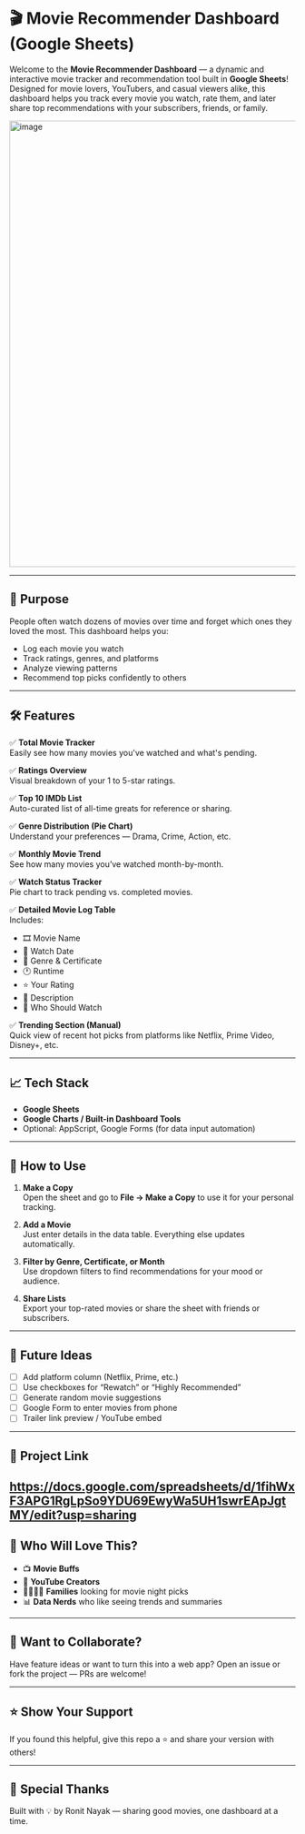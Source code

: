 # 🎬 Movie Recommender Dashboard (Google Sheets)

Welcome to the **Movie Recommender Dashboard** — a dynamic and interactive movie tracker and recommendation tool built in **Google Sheets**! Designed for movie lovers, YouTubers, and casual viewers alike, this dashboard helps you track every movie you watch, rate them, and later share top recommendations with your subscribers, friends, or family.

<img width="1848" height="785" alt="image" src="https://github.com/user-attachments/assets/3b150c54-989c-4e05-a943-f30c3b1dc726" />

---

## 📌 Purpose

People often watch dozens of movies over time and forget which ones they loved the most. This dashboard helps you:
- Log each movie you watch
- Track ratings, genres, and platforms
- Analyze viewing patterns
- Recommend top picks confidently to others

---

## 🛠️ Features

✅ **Total Movie Tracker**  
Easily see how many movies you've watched and what's pending.

✅ **Ratings Overview**  
Visual breakdown of your 1 to 5-star ratings.

✅ **Top 10 IMDb List**  
Auto-curated list of all-time greats for reference or sharing.

✅ **Genre Distribution (Pie Chart)**  
Understand your preferences — Drama, Crime, Action, etc.

✅ **Monthly Movie Trend**  
See how many movies you’ve watched month-by-month.

✅ **Watch Status Tracker**  
Pie chart to track pending vs. completed movies.

✅ **Detailed Movie Log Table**  
Includes:
- 🎞️ Movie Name  
- 📅 Watch Date  
- 🧾 Genre & Certificate  
- 🕐 Runtime  
- ⭐ Your Rating  
- 💬 Description  
- 👥 Who Should Watch

✅ **Trending Section (Manual)**  
Quick view of recent hot picks from platforms like Netflix, Prime Video, Disney+, etc.

---

## 📈 Tech Stack

- **Google Sheets**
- **Google Charts / Built-in Dashboard Tools**
- Optional: AppScript, Google Forms (for data input automation)

---

## 🚀 How to Use

1. **Make a Copy**  
   Open the sheet and go to **File → Make a Copy** to use it for your personal tracking.

2. **Add a Movie**  
   Just enter details in the data table. Everything else updates automatically.

3. **Filter by Genre, Certificate, or Month**  
   Use dropdown filters to find recommendations for your mood or audience.

4. **Share Lists**  
   Export your top-rated movies or share the sheet with friends or subscribers.

---

## 🔮 Future Ideas

- [ ] Add platform column (Netflix, Prime, etc.)
- [ ] Use checkboxes for “Rewatch” or “Highly Recommended”
- [ ] Generate random movie suggestions
- [ ] Google Form to enter movies from phone
- [ ] Trailer link preview / YouTube embed

---

## 📌 Project Link

https://docs.google.com/spreadsheets/d/1fihWxF3APG1RgLpSo9YDU69EwyWa5UH1swrEApJgtMY/edit?usp=sharing
---

## 🧠 Who Will Love This?

- 📺 **Movie Buffs**  
- 🎥 **YouTube Creators**  
- 👨‍👩‍👧‍👦 **Families** looking for movie night picks  
- 📊 **Data Nerds** who like seeing trends and summaries  

---

## 📩 Want to Collaborate?

Have feature ideas or want to turn this into a web app? Open an issue or fork the project — PRs are welcome!

---

## ⭐ Show Your Support

If you found this helpful, give this repo a ⭐ and share your version with others!

---

## 📣 Special Thanks

Built with 💡 by Ronit Nayak — sharing good movies, one dashboard at a time.

